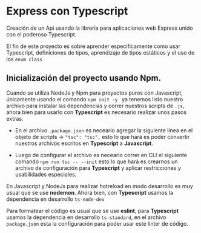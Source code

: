 # Express con Typescript

Creación de un Api usando la librería para aplicaciones web Express unido con el poderoso Typescript.

El fin de este proyecto es sobre aprender especificamente como usar Typescript, definiciones de tipos, aprendizaje de tipos estáticos y el uso de los ```enum class```

## Inicialización del proyecto usando Npm.

Cuando se utiliza NodeJs y Npm para proyectos puros con Javascript, únicamente usando el comando ```npm init -y ``` ya tenemos listo nuestro archivo para instalar las dependencias y correr nuestros scripts de ```.js```, ahora bien para usarlo con **Typescript** es necesario realizar unos pasos extras.

* En el archivo `.package.json` es neceario agregar la siguiente línea en el objeto de scripts -> ```"tsc": "tsc",``` esto lo que hará es poder convertir nuestros archivos escritos en **Typescript** a **Javascript**.

* Luego de configurar el archivo es neceario correr en CLI el siguiente comando ```npm run tsc -- --init``` esto lo que hará es crearnos un archivo de configuración para **Typescript** y aplicar restricciones y usabilidades especiales.


En Javascript y NodeJs para realizar hotreload en modo desarrollo es muy usual que se use **nodemon**. Ahora bien, con **Typescript** usamos la dependencia en desarrollo ```ts-node-dev```

Para formatear el código es usual que se use **eslint**, para **Typescript** usamos la dependencia en desarrollo ```ts-standard```, en el archivo ```package.json``` esta la configuración para poder usar este linter de código.

